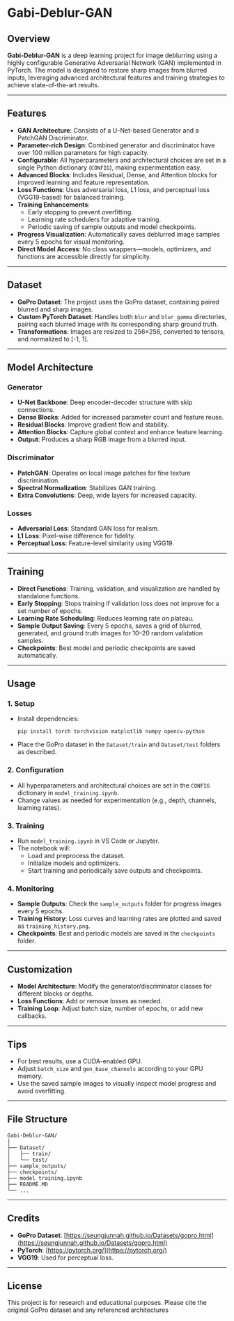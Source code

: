 # Gabi-Deblur-GAN


## Overview

**Gabi-Deblur-GAN** is a deep learning project for image deblurring using a highly configurable Generative Adversarial Network (GAN) implemented in PyTorch. The model is designed to restore sharp images from blurred inputs, leveraging advanced architectural features and training strategies to achieve state-of-the-art results.

---

## Features

- **GAN Architecture**: Consists of a U-Net-based Generator and a PatchGAN Discriminator.
- **Parameter-rich Design**: Combined generator and discriminator have over 100 million parameters for high capacity.
- **Configurable**: All hyperparameters and architectural choices are set in a single Python dictionary (`CONFIG`), making experimentation easy.
- **Advanced Blocks**: Includes Residual, Dense, and Attention blocks for improved learning and feature representation.
- **Loss Functions**: Uses adversarial loss, L1 loss, and perceptual loss (VGG19-based) for balanced training.
- **Training Enhancements**:
  - Early stopping to prevent overfitting.
  - Learning rate schedulers for adaptive training.
  - Periodic saving of sample outputs and model checkpoints.
- **Progress Visualization**: Automatically saves deblurred image samples every 5 epochs for visual monitoring.
- **Direct Model Access**: No class wrappers—models, optimizers, and functions are accessible directly for simplicity.

---

## Dataset

- **GoPro Dataset**: The project uses the GoPro dataset, containing paired blurred and sharp images.
- **Custom PyTorch Dataset**: Handles both `blur` and `blur_gamma` directories, pairing each blurred image with its corresponding sharp ground truth.
- **Transformations**: Images are resized to 256×256, converted to tensors, and normalized to [-1, 1].

---

## Model Architecture

### Generator

- **U-Net Backbone**: Deep encoder-decoder structure with skip connections.
- **Dense Blocks**: Added for increased parameter count and feature reuse.
- **Residual Blocks**: Improve gradient flow and stability.
- **Attention Blocks**: Capture global context and enhance feature learning.
- **Output**: Produces a sharp RGB image from a blurred input.

### Discriminator

- **PatchGAN**: Operates on local image patches for fine texture discrimination.
- **Spectral Normalization**: Stabilizes GAN training.
- **Extra Convolutions**: Deep, wide layers for increased capacity.

### Losses

- **Adversarial Loss**: Standard GAN loss for realism.
- **L1 Loss**: Pixel-wise difference for fidelity.
- **Perceptual Loss**: Feature-level similarity using VGG19.

---

## Training

- **Direct Functions**: Training, validation, and visualization are handled by standalone functions.
- **Early Stopping**: Stops training if validation loss does not improve for a set number of epochs.
- **Learning Rate Scheduling**: Reduces learning rate on plateau.
- **Sample Output Saving**: Every 5 epochs, saves a grid of blurred, generated, and ground truth images for 10–20 random validation samples.
- **Checkpoints**: Best model and periodic checkpoints are saved automatically.

---

## Usage

### 1. Setup

- Install dependencies:
  ```
  pip install torch torchvision matplotlib numpy opencv-python
  ```
- Place the GoPro dataset in the `Dataset/train` and `Dataset/test` folders as described.

### 2. Configuration

- All hyperparameters and architectural choices are set in the `CONFIG` dictionary in `model_training.ipynb`.
- Change values as needed for experimentation (e.g., depth, channels, learning rates).

### 3. Training

- Run `model_training.ipynb` in VS Code or Jupyter.
- The notebook will:
  - Load and preprocess the dataset.
  - Initialize models and optimizers.
  - Start training and periodically save outputs and checkpoints.

### 4. Monitoring

- **Sample Outputs**: Check the `sample_outputs` folder for progress images every 5 epochs.
- **Training History**: Loss curves and learning rates are plotted and saved as `training_history.png`.
- **Checkpoints**: Best and periodic models are saved in the `checkpoints` folder.

---

## Customization

- **Model Architecture**: Modify the generator/discriminator classes for different blocks or depths.
- **Loss Functions**: Add or remove losses as needed.
- **Training Loop**: Adjust batch size, number of epochs, or add new callbacks.

---

## Tips

- For best results, use a CUDA-enabled GPU.
- Adjust `batch_size` and `gen_base_channels` according to your GPU memory.
- Use the saved sample images to visually inspect model progress and avoid overfitting.

---

## File Structure

```
Gabi-Deblur-GAN/
│
├── Dataset/
│   ├── train/
│   └── test/
├── sample_outputs/
├── checkpoints/
├── model_training.ipynb
├── README.MD
└── ...
```

---

## Credits

- **GoPro Dataset**: [https://seungjunnah.github.io/Datasets/gopro.html](https://seungjunnah.github.io/Datasets/gopro.html)
- **PyTorch**: [https://pytorch.org/](https://pytorch.org/)
- **VGG19**: Used for perceptual loss.

---

## License

This project is for research and educational purposes. Please cite the original GoPro dataset and any referenced architectures
